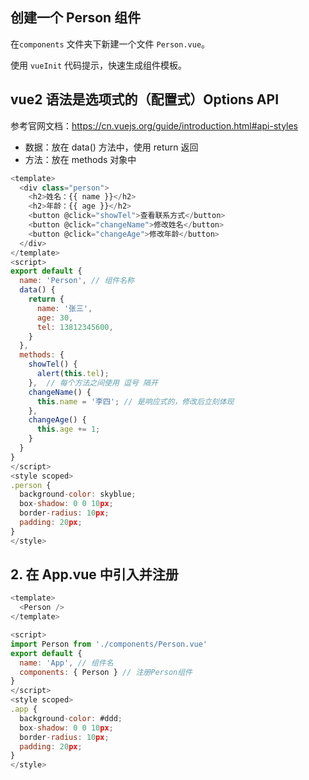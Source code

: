 ## 创建一个 Person 组件

在`components` 文件夹下新建一个文件 `Person.vue`。

使用 `vueInit` 代码提示，快速生成组件模板。

## vue2 语法是选项式的（配置式）Options API

参考官网文档：https://cn.vuejs.org/guide/introduction.html#api-styles

- 数据：放在 data() 方法中，使用 return 返回
- 方法：放在 methods 对象中

```js
<template>
  <div class="person">
    <h2>姓名：{{ name }}</h2>
    <h2>年龄：{{ age }}</h2>
    <button @click="showTel">查看联系方式</button>
    <button @click="changeName">修改姓名</button>
    <button @click="changeAge">修改年龄</button>
  </div>
</template>
<script>
export default {
  name: 'Person', // 组件名称
  data() {
    return {
      name: '张三',
      age: 30,
      tel: 13812345600,
    }
  },
  methods: {
    showTel() {
      alert(this.tel);
    },  // 每个方法之间使用 逗号 隔开
    changeName() {
      this.name = '李四'; // 是响应式的，修改后立刻体现
    },
    changeAge() {
      this.age += 1;
    }
  }
}
</script>
<style scoped>
.person {
  background-color: skyblue;
  box-shadow: 0 0 10px;
  border-radius: 10px;
  padding: 20px;
}
</style>
```

## 2. 在 App.vue 中引入并注册

```js
<template>
  <Person />
</template>

<script>
import Person from './components/Person.vue'
export default {
  name: 'App', // 组件名
  components: { Person } // 注册Person组件
}
</script>
<style scoped>
.app {
  background-color: #ddd;
  box-shadow: 0 0 10px;
  border-radius: 10px;
  padding: 20px;
}
</style>
```
